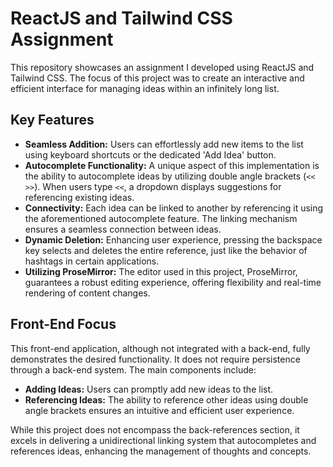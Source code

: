 # ReactJS and Tailwind CSS Assignment

This repository showcases an assignment I developed using ReactJS and Tailwind CSS. The focus of this project was to create an interactive and efficient interface for managing ideas within an infinitely long list.

## Key Features

- **Seamless Addition:** Users can effortlessly add new items to the list using keyboard shortcuts or the dedicated 'Add Idea' button.
- **Autocomplete Functionality:** A unique aspect of this implementation is the ability to autocomplete ideas by utilizing double angle brackets (`<< >>`). When users type `<<`, a dropdown displays suggestions for referencing existing ideas.
- **Connectivity:** Each idea can be linked to another by referencing it using the aforementioned autocomplete feature. The linking mechanism ensures a seamless connection between ideas.
- **Dynamic Deletion:** Enhancing user experience, pressing the backspace key selects and deletes the entire reference, just like the behavior of hashtags in certain applications.
- **Utilizing ProseMirror:** The editor used in this project, ProseMirror, guarantees a robust editing experience, offering flexibility and real-time rendering of content changes.

## Front-End Focus

This front-end application, although not integrated with a back-end, fully demonstrates the desired functionality. It does not require persistence through a back-end system. The main components include:

- **Adding Ideas:** Users can promptly add new ideas to the list.
- **Referencing Ideas:** The ability to reference other ideas using double angle brackets ensures an intuitive and efficient user experience.

While this project does not encompass the back-references section, it excels in delivering a unidirectional linking system that autocompletes and references ideas, enhancing the management of thoughts and concepts.


